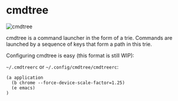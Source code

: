 
cmdtree
======= 

![cmdtree](https://jb55.com/s/cmdtree.png)

cmdtree is a command launcher in the form of a trie. Commands are launched by a
sequence of keys that form a path in this trie.

Configuring cmdtree is easy (this format is still WIP):

`~/.cmdtreerc` or `~/.config/cmdtree/cmdtreerc`:

    (a application
      (b chrome --force-device-scale-factor=1.25)
      (e emacs)
    )
